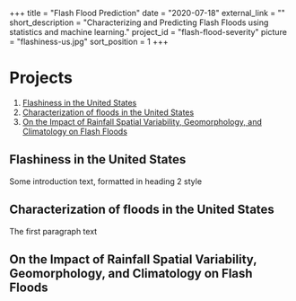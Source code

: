 +++
title = "Flash Flood Prediction"
date = "2020-07-18"
external_link = ""
short_description = "Characterizing and Predicting Flash Floods using statistics and machine learning."
project_id = "flash-flood-severity"
picture = "flashiness-us.jpg"
sort_position = 1
+++

# Projects
1. [Flashiness in the United States](#flashiness-us)
2. [Characterization of floods in the United States](#flood-charac)
3. [On the Impact of Rainfall Spatial Variability, Geomorphology, and Climatology on Flash Floods](#rsv1)

## Flashiness in the United States <a name="flashiness-us"></a>
Some introduction text, formatted in heading 2 style

## Characterization of floods in the United States <a name="flood-charac"></a>
The first paragraph text

## On the Impact of Rainfall Spatial Variability, Geomorphology, and Climatology on Flash Floods <a name="rsv1"></a>
